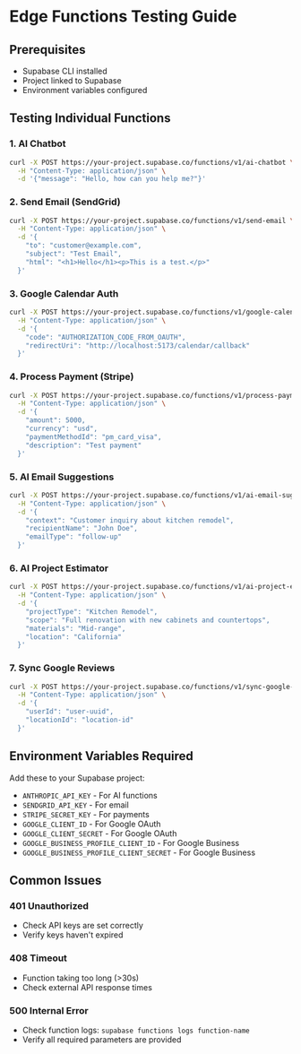 # Edge Functions Testing Guide

## Prerequisites
- Supabase CLI installed
- Project linked to Supabase
- Environment variables configured

## Testing Individual Functions

### 1. AI Chatbot
```bash
curl -X POST https://your-project.supabase.co/functions/v1/ai-chatbot \
  -H "Content-Type: application/json" \
  -d '{"message": "Hello, how can you help me?"}'
```

### 2. Send Email (SendGrid)
```bash
curl -X POST https://your-project.supabase.co/functions/v1/send-email \
  -H "Content-Type: application/json" \
  -d '{
    "to": "customer@example.com",
    "subject": "Test Email",
    "html": "<h1>Hello</h1><p>This is a test.</p>"
  }'
```

### 3. Google Calendar Auth
```bash
curl -X POST https://your-project.supabase.co/functions/v1/google-calendar-auth \
  -H "Content-Type: application/json" \
  -d '{
    "code": "AUTHORIZATION_CODE_FROM_OAUTH",
    "redirectUri": "http://localhost:5173/calendar/callback"
  }'
```

### 4. Process Payment (Stripe)
```bash
curl -X POST https://your-project.supabase.co/functions/v1/process-payment \
  -H "Content-Type: application/json" \
  -d '{
    "amount": 5000,
    "currency": "usd",
    "paymentMethodId": "pm_card_visa",
    "description": "Test payment"
  }'
```

### 5. AI Email Suggestions
```bash
curl -X POST https://your-project.supabase.co/functions/v1/ai-email-suggestions \
  -H "Content-Type: application/json" \
  -d '{
    "context": "Customer inquiry about kitchen remodel",
    "recipientName": "John Doe",
    "emailType": "follow-up"
  }'
```

### 6. AI Project Estimator
```bash
curl -X POST https://your-project.supabase.co/functions/v1/ai-project-estimator \
  -H "Content-Type: application/json" \
  -d '{
    "projectType": "Kitchen Remodel",
    "scope": "Full renovation with new cabinets and countertops",
    "materials": "Mid-range",
    "location": "California"
  }'
```

### 7. Sync Google Reviews
```bash
curl -X POST https://your-project.supabase.co/functions/v1/sync-google-reviews \
  -H "Content-Type: application/json" \
  -d '{
    "userId": "user-uuid",
    "locationId": "location-id"
  }'
```

## Environment Variables Required

Add these to your Supabase project:
- `ANTHROPIC_API_KEY` - For AI functions
- `SENDGRID_API_KEY` - For email
- `STRIPE_SECRET_KEY` - For payments
- `GOOGLE_CLIENT_ID` - For Google OAuth
- `GOOGLE_CLIENT_SECRET` - For Google OAuth
- `GOOGLE_BUSINESS_PROFILE_CLIENT_ID` - For Google Business
- `GOOGLE_BUSINESS_PROFILE_CLIENT_SECRET` - For Google Business

## Common Issues

### 401 Unauthorized
- Check API keys are set correctly
- Verify keys haven't expired

### 408 Timeout
- Function taking too long (>30s)
- Check external API response times

### 500 Internal Error
- Check function logs: `supabase functions logs function-name`
- Verify all required parameters are provided
